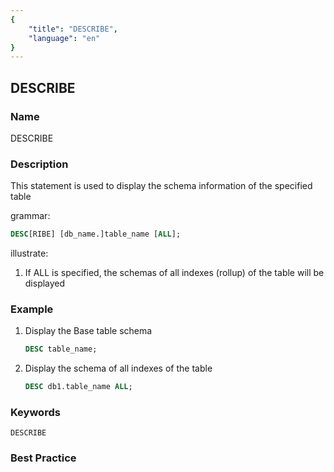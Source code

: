 ```yaml
---
{
    "title": "DESCRIBE",
    "language": "en"
}
---
```


<!--
Licensed to the Apache Software Foundation (ASF) under one
or more contributor license agreements.  See the NOTICE file
distributed with this work for additional information
regarding copyright ownership.  The ASF licenses this file
to you under the Apache License, Version 2.0 (the
"License"); you may not use this file except in compliance
with the License.  You may obtain a copy of the License at

  http://www.apache.org/licenses/LICENSE-2.0

Unless required by applicable law or agreed to in writing,
software distributed under the License is distributed on an
"AS IS" BASIS, WITHOUT WARRANTIES OR CONDITIONS OF ANY
KIND, either express or implied.  See the License for the
specific language governing permissions and limitations
under the License.
-->

## DESCRIBE

### Name

DESCRIBE

### Description

This statement is used to display the schema information of the specified table

grammar:

```sql
DESC[RIBE] [db_name.]table_name [ALL];
````

illustrate:

1. If ALL is specified, the schemas of all indexes (rollup) of the table will be displayed

### Example

1. Display the Base table schema

    ```sql
    DESC table_name;
    ````

2. Display the schema of all indexes of the table

    ```sql
    DESC db1.table_name ALL;
    ````

### Keywords

    DESCRIBE

### Best Practice

